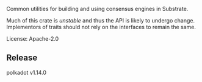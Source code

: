 Common utilities for building and using consensus engines in Substrate.

Much of this crate is _unstable_ and thus the API is likely to undergo
change. Implementors of traits should not rely on the interfaces to remain
the same.

License: Apache-2.0


## Release

polkadot v1.14.0
